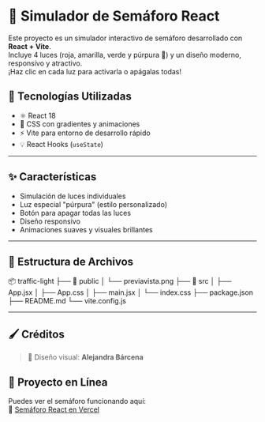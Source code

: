 # 🚦 Simulador de Semáforo React

Este proyecto es un simulador interactivo de semáforo desarrollado con **React + Vite**.  
Incluye 4 luces (roja, amarilla, verde y púrpura 💜) y un diseño moderno, responsivo y atractivo.  
¡Haz clic en cada luz para activarla o apágalas todas!

## 🧠 Tecnologías Utilizadas

- ⚛️ React 18
- 🎨 CSS con gradientes y animaciones
- ⚡ Vite para entorno de desarrollo rápido
- 💡 React Hooks (`useState`)

---

## ✨ Características

- Simulación de luces individuales
- Luz especial "púrpura" (estilo personalizado)
- Botón para apagar todas las luces
- Diseño responsivo
- Animaciones suaves y visuales brillantes

---

## 📁 Estructura de Archivos

📦 traffic-light
├── 📂 public
│   └── previavista.png
├── 📂 src
│   ├── App.jsx
│   ├── App.css
│   ├── main.jsx
│   └── index.css
├── package.json
├── README.md
└── vite.config.js


---

## 🖌 Créditos

> 🎨 Diseño visual: **Alejandra Bárcena**  

## 🚀 Proyecto en Línea

Puedes ver el semáforo funcionando aquí:  
🔗 [Semáforo React en Vercel](https://traffic-light-ivory-five.vercel.app/)
